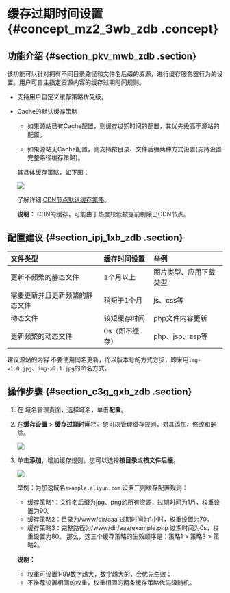 # 缓存过期时间设置 {#concept_mz2_3wb_zdb .concept}

## 功能介绍 {#section_pkv_mwb_zdb .section}

该功能可以针对拥有不同目录路径和文件名后缀的资源，进行缓存服务器行为的设置。用户可自主指定资源内容的缓存过期时间规则。

-   支持用户自定义缓存策略优先级。

-   Cache的默认缓存策略

    -   如果源站已有Cache配置，则缓存过期时间的配置，其优先级高于源站的配置。

    -   如果源站无Cache配置，则支持按目录、文件后缀两种方式设置\(支持设置完整路径缓存策略\)。

    其具体缓存策略，如下图：

    ![](http://static-aliyun-doc.oss-cn-hangzhou.aliyuncs.com/assets/img/13465/4459_zh-CN.png)

    了解详细 [CDN节点默认缓存策略](https://help.aliyun.com/document_detail/47580.html)。

    **说明：** CDN的缓存，可能由于热度较低被提前剔除出CDN节点。


## 配置建议 {#section_ipj_1xb_zdb .section}

|文件类型|缓存时间设置|举例|
|:---|:-----|:-|
|更新不频繁的静态文件|1个月以上|图片类型、应用下载类型|
|需要更新并且更新频繁的静态文件|稍短于1个月|js、css等|
|动态文件|较短缓存时间|php文件内容更新|
|更新频繁的动态文件|0s（即不缓存）|php、jsp、asp等|

建议源站的内容 不要使用同名更新，而以版本号的方式方步，即采用`img-v1.0.jpg`、`img-v2.1.jpg`的命名方式。

## 操作步骤 {#section_c3g_gxb_zdb .section}

1.  在 域名管理页面，选择域名，单击**配置**。
2.  在**缓存设置** \> **缓存过期时间**栏。您可以管理缓存规则，对其添加、修改和删除。

    ![](http://static-aliyun-doc.oss-cn-hangzhou.aliyuncs.com/assets/img/13465/4460_zh-CN.png)

3.  单击**添加**，增加缓存规则。您可以选择**按目录**或**按文件后缀**。

    ![](http://static-aliyun-doc.oss-cn-hangzhou.aliyuncs.com/assets/img/13465/4462_zh-CN.png)

    举例：为加速域名`example.aliyun.com` 设置三则缓存配置规则：

    -   缓存策略1：文件名后缀为jpg、png的所有资源，过期时间为1月，权重设置为90。
    -   缓存策略2：目录为/www/dir/aaa 过期时间为1小时，权重设置为70。
    -   缓存策略3：完整路径为/www/dir/aaa/example.php 过期时间为0s，权重设置为80。
    那么，这三个缓存策略的生效顺序是：策略1 \> 策略3 \> 策略2。

    **说明：** 

    -   权重可设置1-99数字越大，数字越大的，会优先生效；
    -   不推荐设置相同的权重，权重相同的两条缓存策略优先级随机。

